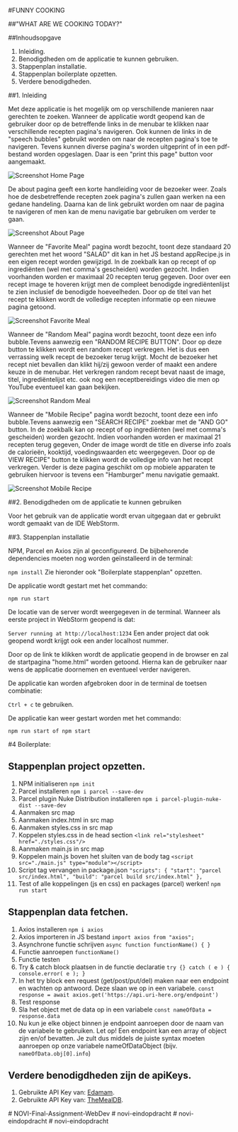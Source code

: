 #FUNNY COOKING

##"WHAT ARE WE COOKING TODAY?"

##Inhoudsopgave
1. Inleiding.
2. Benodigdheden om de applicatie te kunnen gebruiken.
3. Stappenplan installatie.
4. Stappenplan boilerplate opzetten.
5. Verdere benodigdheden.

##1. Inleiding

Met deze applicatie is het mogelijk om op verschillende manieren naar gerechten te zoeken.
Wanneer de applicatie wordt geopend kan de gebruiker door op de betreffende links in de menubar te klikken naar verschillende recepten pagina's navigeren. Ook kunnen de links in de "speech bubbles" gebruikt worden om naar de recepten pagina's toe te navigeren. Tevens kunnen diverse pagina's worden uitgeprint of in een pdf-bestand worden opgeslagen. Daar is een "print this page" button voor aangemaakt.

<img alt="Screenshot Home Page" src="./assets/screenshots-recipe-app/home.JPG"/>

De about pagina geeft een korte handleiding voor de bezoeker weer. Zoals hoe de desbetreffende recepten zoek pagina's zullen gaan werken na een gedane handeling. Daarna kan de link gebruikt worden om naar de pagina te navigeren of men kan de menu navigatie bar gebruiken om verder te gaan.

<img alt="Screenshot About Page" src="./assets/screenshots-recipe-app/about.JPG"/>

Wanneer de "Favorite Meal" pagina wordt bezocht, toont deze standaard 20 gerechten met het woord "SALAD" dit kan in het JS bestand appRecipe.js in een eigen recept worden gewijzigd. In de zoekbalk kan op recept of op ingrediënten (wel met comma's gescheiden) worden gezocht. Indien voorhanden worden er maximaal 20 recepten terug gegeven. Door over een recept image te hoveren krijgt men de compleet benodigde ingrediëntenlijst te zien inclusief de benodigde hoeveelheden. Door op de titel van het recept te klikken wordt de volledige recepten informatie op een nieuwe pagina getoond.

<img alt="Screenshot Favorite Meal" src="./assets/screenshots-recipe-app/favorite-meal.JPG"/>

Wanneer de "Random Meal" pagina wordt bezocht, toont deze een info bubble.Tevens aanwezig een "RANDOM RECIPE BUTTON". Door op deze button te klikken wordt een random recept verkregen. Het is dus een verrassing welk recept de bezoeker terug krijgt. Mocht de bezoeker het recept niet bevallen dan klikt hij/zij gewoon verder of maakt een andere keuze in de menubar. Het verkregen random recept bevat naast de image, titel, ingrediëntelijst etc. ook nog een receptbereidings video die men op YouTube eventueel kan gaan bekijken.

<img alt="Screenshot Random Meal" src="./assets/screenshots-recipe-app/random-meal.JPG"/>

Wanneer de "Mobile Recipe" pagina wordt bezocht, toont deze een info bubble.Tevens aanwezig een "SEARCH RECIPE" zoekbar met de "AND GO" button. In de zoekbalk kan op recept of op ingrediënten (wel met comma's gescheiden) worden gezocht. Indien voorhanden worden er maximaal 21 recepten terug gegeven, Onder de image wordt de title en diverse info zoals de calorieën, kooktijd, voedingswaarden etc weergegeven. Door op de VIEW RECIPE" button te klikken wordt de volledige info van het recept verkregen. Verder is deze pagina geschikt om op mobiele apparaten te gebruiken hiervoor is tevens een "Hamburger" menu navigatie gemaakt.

<img alt="Screenshot Mobile Recipe" src="./assets/screenshots-recipe-app/mobile-recipe.JPG"/>


##2. Benodigdheden om de applicatie te kunnen gebruiken

Voor het gebruik van de applicatie wordt ervan uitgegaan dat er gebruikt wordt gemaakt van de IDE WebStorm.

##3. Stappenplan installatie

NPM, Parcel en Axios zijn al geconfigureerd. De bijbehorende dependencies moeten nog worden geïnstalleerd in de terminal:

`npm install` Zie hieronder ook "Boilerplate stappenplan" opzetten.

De applicatie wordt gestart met het commando:

`npm run start`

De locatie van de server wordt weergegeven in de terminal. Wanneer als eerste project in WebStorm geopend is dat:

`Server running at http://localhost:1234` Een ander project dat ook geopend wordt krijgt ook een ander localhost nummer.

Door op de link te klikken wordt de applicatie geopend in de browser en zal de startpagina "home.html" worden getoond. Hierna kan de gebruiker naar wens de applicatie doornemen en eventueel verder navigeren.

De applicatie kan worden afgebroken door in de terminal de toetsen combinatie:

`Ctrl + c` te gebruiken.

De applicatie kan weer gestart worden met het commando:

`npm run start of npm start`

#4 Boilerplate:

## Stappenplan project opzetten.

1. NPM initialiseren `npm init`
2. Parcel installeren `npm i parcel --save-dev`
3. Parcel plugin Nuke Distribution installeren `npm i parcel-plugin-nuke-dist --save-dev`
4. Aanmaken src map
5. Aanmaken index.html in src map
6. Aanmaken styles.css in src map
7. Koppelen styles.css in de head section `<link rel="stylesheet" href="./styles.css"/>`
8. Aanmaken main.js in src map
9. Koppelen main.js boven het sluiten van de body tag `<script src="./main.js" type="module"></script>`
10. Script tag vervangen in package.json `"scripts": {
    "start": "parcel src/index.html",
    "build": "parcel build src/index.html"
    },`
11. Test of alle koppelingen (js en css) en packages (parcel) werken! `npm run start`

## Stappenplan data fetchen.

1. Axios installeren `npm i axios`
2. Axios importeren in JS bestand `import axios from "axios";`
3. Asynchrone functie schrijven `async function functionName() { }`
4. Functie aanroepen `functionName()`
5. Functie testen
6. Try & catch block plaatsen in de functie declaratie `try {} catch ( e ) { console.error( e ); }`
7. In het try block een request (get/post/put/del) maken naar een endpoint en wachten op antwoord. Deze slaan we op in
   een variabele. `const response = await axios.get('https://api.uri-here.org/endpoint')`
8. Test response
9. Sla het object met de data op in een variabele `const nameOfData = response.data`
10. Nu kun je elke object binnen je endpoint aanroepen door de naam van de variabele te gebruiken. Let op! Een endpoint
    kan een array of object zijn en/of bevatten. Je zult dus middels de juiste syntax moeten aanroepen op onze variabele
    nameOfDataObject (bijv. `nameOfData.obj[0].info`)

## Verdere benodigdheden zijn de apiKeys.

1. Gebruikte API Key van: [Edamam](https://www.edamam.com/).
2. Gebruikte API Key van: [TheMealDB](https://themealdb.com/).





























#   N O V I - F i n a l - A s s i g n m e n t - W e b D e v 
 
 #   n o v i - e i n d o p d r a c h t 
 
 #   n o v i - e i n d o p d r a c h t 
 
 #   n o v i - e i n d o p d r a c h t 
 
 
